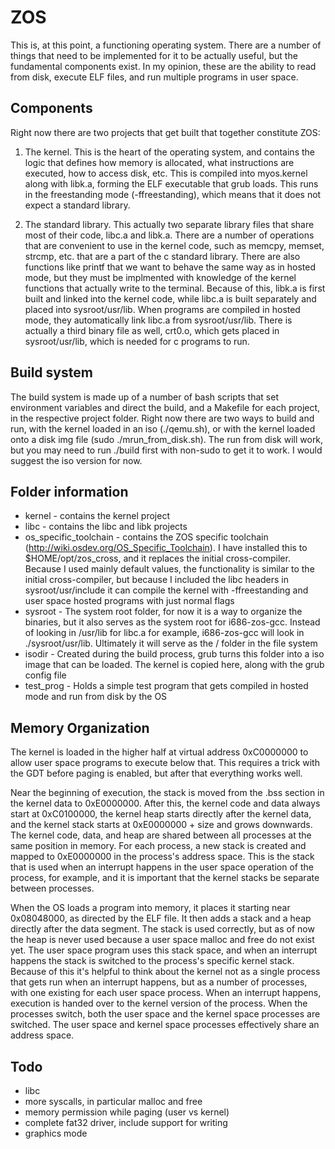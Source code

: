 # ZOS

This is, at this point, a functioning operating system. There are a number of things that need to be implemented for it to be actually useful, but the fundamental components exist. In my opinion, these are the ability to read from disk, execute ELF files, and run multiple programs in user space.

## Components

Right now there are two projects that get built that together constitute ZOS:

1. The kernel. This is the heart of the operating system, and contains the logic that defines how memory is allocated, what instructions are executed, how to access disk, etc. This is compiled into myos.kernel along with libk.a, forming the ELF executable that grub loads. This runs in the freestanding mode (-ffreestanding), which means that it does not expect a standard library.

2. The standard library. This actually two separate library files that share most of their code, libc.a and libk.a. There are a number of operations that are convenient to use in the kernel code, such as memcpy, memset, strcmp, etc. that are a part of the c standard library. There are also functions like printf that we want to behave the same way as in hosted mode, but they must be implmented with knowledge of the kernel functions that actually write to the terminal. Because of this, libk.a is first built and linked into the kernel code, while libc.a is built separately and placed into sysroot/usr/lib. When programs are compiled in hosted mode, they automatically link libc.a from sysroot/usr/lib. There is actually a third binary file as well, crt0.o, which gets placed in sysroot/usr/lib, which is needed for c programs to run.

## Build system

The build system is made up of a number of bash scripts that set environment variables and direct the build, and a Makefile for each project, in the respective project folder. Right now there are two ways to build and run, with the kernel loaded in an iso (./qemu.sh), or with the kernel loaded onto a disk img file (sudo ./mrun_from_disk.sh). The run from disk will work, but you may need to run ./build first with non-sudo to get it to work. I would suggest the iso version for now.

## Folder information

* kernel - contains the kernel project
* libc - contains the libc and libk projects
* os_specific_toolchain - contains the ZOS specific toolchain (http://wiki.osdev.org/OS_Specific_Toolchain). I have installed this to $HOME/opt/zos_cross, and it replaces the initial cross-compiler. Because I used mainly default values, the functionality is similar to the initial cross-compiler, but because I included the libc headers in sysroot/usr/include it can compile the kernel with -ffreestanding and user space hosted programs with just normal flags
* sysroot - The system root folder, for now it is a way to organize the binaries, but it also serves as the system root for i686-zos-gcc. Instead of looking in /usr/lib for libc.a for example, i686-zos-gcc will look in ./sysroot/usr/lib. Ultimately it will serve as the / folder in the file system
* isodir - Created during the build process, grub turns this folder into a iso image that can be loaded. The kernel is copied here, along with the grub config file
* test_prog - Holds a simple test program that gets compiled in hosted mode and run from disk by the OS

## Memory Organization

The kernel is loaded in the higher half at virtual address 0xC0000000 to allow user space programs to execute below that. This requires a trick with the GDT before paging is enabled, but after that everything works well. 

Near the beginning of execution, the stack is moved from the .bss section in the kernel data to 0xE0000000. After this, the kernel code and data always start at 0xC0100000, the kernel heap starts directly after the kernel data, and the kernel stack starts at 0xE0000000 + size and grows downwards. The kernel code, data, and heap are shared between all processes at the same position in memory. For each process, a new stack is created and mapped to 0xE0000000 in the process's address space. This is the stack that is used when an interrupt happens in the user space operation of the process, for example, and it is important that the kernel stacks be separate between processes.

When the OS loads a program into memory, it places it starting near 0x08048000, as directed by the ELF file. It then adds a stack and a heap directly after the data segment. The stack is used correctly, but as of now the heap is never used because a user space malloc and free do not exist yet. The user space program uses this stack space, and when an interrupt happens the stack is switched to the process's specific kernel stack. Because of this it's helpful to think about the kernel not as a single process that gets run when an interrupt happens, but as a number of processes, with one existing for each user space process. When an interrupt happens, execution is handed over to the kernel version of the process. When the processes switch, both the user space and the kernel space processes are switched. The user space and kernel space processes effectively share an address space.

## Todo

* libc
* more syscalls, in particular malloc and free
* memory permission while paging (user vs kernel)
* complete fat32 driver, include support for writing
* graphics mode

